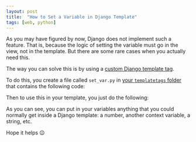 ```yaml
---
layout: post
title:  "How to Set a Variable in Django Template"
tags: [web, python]
---
```


As you may have figured by now, Django does not implement such a feature. That is, because the logic of setting the variable must go in the view, not in the template. But there are some rare cases when you actually need this.

The way you can solve this is by using a [custom Django template tag](https://docs.djangoproject.com/en/2.1/howto/custom-template-tags/#writing-custom-template-tags).

To do this, you create a file called `set_var.py` in [your `templatetags` folder](https://docs.djangoproject.com/en/2.1/howto/custom-template-tags/#code-layout) that contains the following code:

<script src="https://gist.github.com/surdu/c9970da44dcaef6b18fee40dfcbabcd3.js"></script>

Then to use this in your template, you just do the following:

<script src="https://gist.github.com/surdu/fe0e1b48661541d29156798be462f428.js"></script>

As you can see, you can put in your variables anything that you could normally get inside a Django template: a number, another context variable, a string, etc.

Hope it helps 😉
